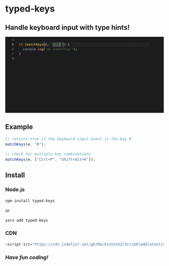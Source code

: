 # typed-keys

## Handle keyboard input with type hints!

![](media/typed-keys-demo.gif)

## Example

```javascript
// returns true if the keyboard input event is the key R
matchKeys(e, "R");
```

```javascript
// check for multiple key combinations
matchKeys(e, ["Ctrl+P", "Shift+Alt+K"]);
```

## Install

### Node.js

```bash
npm install typed-keys
```

or

```bash
yarn add typed-keys
```

### CDN

```javascript
<script src="https://cdn.jsdelivr.net/gh/MarkintoshZ/Scribbled@latest/dist/scribbled.min.js">
```

### _Have fun coding!_
